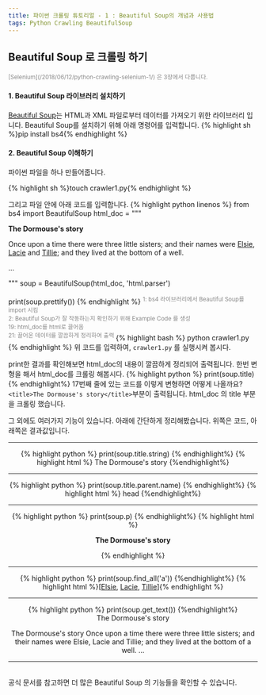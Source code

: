 ```yaml
---
title: 파이썬 크롤링 튜토리얼 - 1 : Beautiful Soup의 개념과 사용법
tags: Python Crawling BeautifulSoup
---
```

## Beautiful Soup 로 크롤링 하기
<sup style="color: #878787;">
    [Selenium](/2018/06/12/python-crawling-selenium-1/) 은 3장에서 다룹니다.
</sup>

#### 1. Beautiful Soup 라이브러리 설치하기
[Beautiful Soup](https://www.crummy.com/software/BeautifulSoup/bs4/doc/)는 HTML과 XML 파일로부터 데이터를 가져오기 위한 라이브러리 입니다.
Beautiful Soup를 설치하기 위해 아래 명령어를 입력합니다.
{% highlight sh %}pip install bs4{% endhighlight %}
<!--more-->
#### 2. Beautiful Soup 이해하기
파이썬 파일을 하나 만들어줍니다.

{% highlight sh %}touch crawler1.py{% endhighlight %}

그리고 파일 안에 아래 코드를 입력합니다.
{% highlight python linenos %}
from bs4 import BeautifulSoup
html_doc = """
<html><head><title>The Dormouse's story</title></head>
<body>
<p class="title"><b>The Dormouse's story</b></p>

<p class="story">Once upon a time there were three little sisters; and their names were
<a href="http://example.com/elsie" class="sister" id="link1">Elsie</a>,
<a href="http://example.com/lacie" class="sister" id="link2">Lacie</a> and
<a href="http://example.com/tillie" class="sister" id="link3">Tillie</a>;
and they lived at the bottom of a well.</p>

<p class="story">...</p>
"""
soup = BeautifulSoup(html_doc, 'html.parser')

print(soup.prettify())
{% endhighlight %}
<sup style="color: #878787;">
 1: bs4 라이브러리에서 Beautiful Soup를 import 시킴<br>
 2: Beautiful Soup가 잘 작동하는지 확인하기 위해 Example Code 를 생성<br>
 19: html_doc를 html로 끌어옴<br>
 21: 끌어온 데이터를 깔끔하게 정리하여 출력
</sup>
{% highlight bash %} python crawler1.py {% endhighlight %}
위 코드를 입력하여, `crawler1.py` 를 실행시켜 봅시다.

print한 결과를 확인해보면 html_doc의 내용이 깔끔하게 정리되어 출력됩니다.
한번 변형을 해서 html_doc를 크롤링 해봅시다.
{% highlight python %} print(soup.title) {% endhighlight%}
17번째 줄에 있는 코드를 이렇게 변형하면 어떻게 나올까요?<br>
``` <title>The Dormouse's story</title> ```부분이 출력됩니다. html_doc 의 title 부분을 크롤링 했습니다.

그 외에도 여러가지 기능이 있습니다. 아래에 간단하게 정리해봤습니다.
위쪽은 코드, 아래쪽은 결과값입니다.
<center>
<hr>
{% highlight python %} print(soup.title.string) {% endhighlight%}
<i class="fa fa-arrow-down fa-1x"></i>
 {% highlight html %} The Dormouse's story {%endhighlight%}
<hr>
{% highlight python %} print(soup.title.parent.name) {% endhighlight%}
<i class="fa fa-arrow-down fa-1x"></i>
 {% highlight html %} head {%endhighlight%}
<hr>
{% highlight python %} print(soup.p) {% endhighlight%}
<i class="fa fa-arrow-down fa-1x"></i>
 {% highlight html %}<p class="title"><b>The Dormouse's story</b></p>{% endhighlight %}
<hr>
{% highlight python %} print(soup.find_all('a')) {%endhighlight%}
<i class="fa fa-arrow-down fa-1x"></i> 
{% highlight html %}[<a class="sister" href="http://example.com/elsie"id="link1">Elsie</a>, <a class="sister" href="http://example.com/lacie" id="link2">Lacie</a>, <a class="sister" href="http://example.com/tillie" id="link3">Tillie</a>]{% endhighlight %}
<hr>
{% highlight python %} print(soup.get_text()) {%endhighlight%}
<i class="fa fa-arrow-down fa-1x"></i><br>
The Dormouse's story

The Dormouse's story
Once upon a time there were three little sisters; and their names were
Elsie,
Lacie and
Tillie;
and they lived at the bottom of a well.
...
<hr>
<br>
</center>
공식 문서를 참고하면 더 많은 Beautiful Soup 의 기능들을 확인할 수 있습니다.
<br>